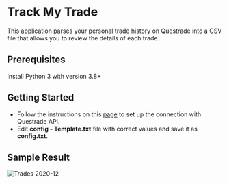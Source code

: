 # Track My Trade

This application parses your personal trade history on Questrade into a CSV file that allows you to review the details of each trade.

## Prerequisites

Install Python 3 with version 3.8+

## Getting Started

- Follow the instructions on this [page](https://www.questrade.com/api/documentation/getting-started) to set up the connection with Questrade API.
- Edit **config - Template.txt** file with correct values and save it as **config.txt**.

## Sample Result
![Trades 2020-12](https://user-images.githubusercontent.com/5490407/166123546-e59ef37f-6de2-47f9-b7c2-33818e3c7cc8.png)
